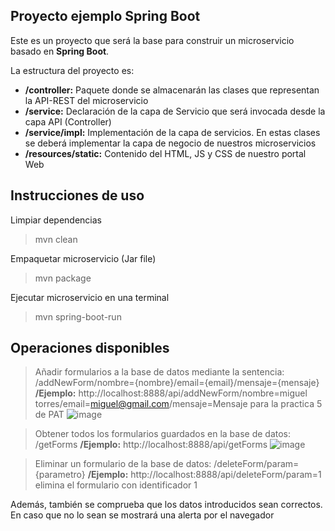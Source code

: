 
## Proyecto ejemplo Spring Boot

Este es un proyecto que será la base para construir un microservicio basado en **Spring Boot**.

La estructura del proyecto es:

 - **/controller:** Paquete donde se almacenarán las clases que representan la API-REST del microservicio
 - **/service:** Declaración de la capa de Servicio que será invocada desde la capa API (Controller)
 - **/service/impl:**  Implementación de la capa de servicios. En estas clases se deberá implementar la capa de negocio de nuestros microservicios
 - **/resources/static:** Contenido del HTML, JS y CSS de nuestro portal Web

## Instrucciones de uso

Limpiar dependencias
> mvn clean

Empaquetar microservicio (Jar file)

> mvn package

Ejecutar microservicio en una terminal

> mvn spring-boot-run


## Operaciones disponibles

> Añadir formularios a la base de datos mediante la sentencia: /addNewForm/nombre={nombre}/email={email}/mensaje={mensaje}
**/Ejemplo:** http://localhost:8888/api/addNewForm/nombre=miguel torres/email=miguel@gmail.com/mensaje=Mensaje para la practica 5 de PAT
![image](https://user-images.githubusercontent.com/97603106/235356972-ada0ce84-a287-4ef7-b8d2-1abaf07ecbcf.png)

> Obtener todos los formularios guardados en la base de datos: /getForms
**/Ejemplo:** http://localhost:8888/api/getForms
![image](https://user-images.githubusercontent.com/97603106/235357214-808d51ae-4b3c-4a0c-886e-5ebb52c656eb.png)

> Eliminar un formulario de la base de datos: /deleteForm/param={parametro}
**/Ejemplo:** http://localhost:8888/api/deleteForm/param=1 elimina el formulario con identificador 1

Además, también se comprueba que los datos introducidos sean correctos. En caso que no lo sean se mostrará una alerta por el navegador


